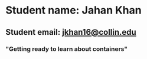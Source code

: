  
# Student name: Jahan Khan

## Student email: jkhan16@collin.edu

### "Getting ready to learn about containers"
